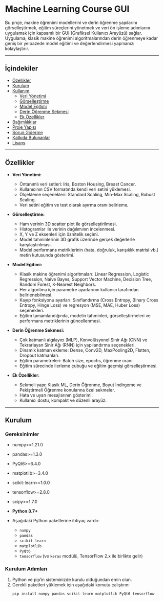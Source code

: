 # Machine Learning Course GUI

Bu proje, makine öğrenimi modellerini ve derin öğrenme yapılarını görselleştirmek, eğitim süreçlerini yönetmek ve veri ön işleme adımlarını uygulamak için kapsamlı bir GUI (Grafiksel Kullanıcı Arayüzü) sağlar. Uygulama, klasik makine öğrenimi algoritmalarından derin öğrenmeye kadar geniş bir yelpazede model eğitimi ve değerlendirmesi yapmanızı kolaylaştırır.

---

## İçindekiler

- [Özellikler](#özellikler)
- [Kurulum](#kurulum)
- [Kullanım](#kullanım)
  - [Veri Yönetimi](#veri-yönetimi)
  - [Görselleştirme](#görselleştirme)
  - [Model Eğitimi](#model-eğitimi)
  - [Derin Öğrenme Sekmesi](#derin-öğrenme-sekmesi)
  - [Ek Özellikler](#ek-özellikler)
- [Bağımlılıklar](#bağımlılıklar)
- [Proje Yapısı](#proje-yapısı)
- [Sorun Giderme](#sorun-giderme)
- [Katkıda Bulunanlar](#katkıda-bulunanlar)
- [Lisans](#lisans)

---

## Özellikler

- **Veri Yönetimi:**
  - Öntanımlı veri setleri: Iris, Boston Housing, Breast Cancer.
  - Kullanıcının CSV formatında kendi veri setini yüklemesi.
  - Ölçekleme seçenekleri: Standard Scaling, Min-Max Scaling, Robust Scaling.
  - Veri setini eğitim ve test olarak ayırma oranı belirleme.

- **Görselleştirme:**
  - Ham verinin 3D scatter plot ile görselleştirilmesi.
  - Histogramlar ile verinin dağılımının incelenmesi.
  - X, Y ve Z eksenleri için öznitelik seçimi.
  - Model tahminlerinin 3D grafik üzerinde gerçek değerlerle karşılaştırılması.
  - Model performans metriklerinin (hata, doğruluk, karışıklık matrisi vb.) metin kutusunda gösterimi.

- **Model Eğitimi:**
  - Klasik makine öğrenimi algoritmaları: Linear Regression, Logistic Regression, Naive Bayes, Support Vector Machine, Decision Tree, Random Forest, K-Nearest Neighbors.
  - Her algoritma için parametre ayarlarının kullanıcı tarafından belirlenebilmesi.
  - Kayıp fonksiyonu ayarları: Sınıflandırma (Cross Entropy, Binary Cross Entropy, Hinge Loss) ve regresyon (MSE, MAE, Huber Loss) seçenekleri.
  - Eğitim tamamlandığında, modelin tahminleri, görselleştirmeleri ve performans metriklerinin güncellenmesi.

- **Derin Öğrenme Sekmesi:**
  - Çok katmanlı algılayıcı (MLP), Konvolüsyonel Sinir Ağı (CNN) ve Tekrarlayan Sinir Ağı (RNN) için yapılandırma seçenekleri.
  - Dinamik katman ekleme: Dense, Conv2D, MaxPooling2D, Flatten, Dropout katmanları.
  - Eğitim parametreleri: Batch size, epochs, öğrenme oranı.
  - Eğitim sürecinde ilerleme çubuğu ve eğitim geçmişi görselleştirmesi.

- **Ek Özellikler:**
  - Sekmeli yapı: Klasik ML, Derin Öğrenme, Boyut İndirgeme ve Pekiştirmeli Öğrenme konularına özel sekmeler.
  - Hata ve uyarı mesajlarının gösterimi.
  - Kullanıcı dostu, kompakt ve düzenli arayüz.

---

## Kurulum

### Gereksinimler
- numpy>=1.21.0
- pandas>=1.3.0
- PyQt6>=6.4.0
- matplotlib>=3.4.0
- scikit-learn>=1.0.0
- tensorflow>=2.8.0
- scipy>=1.7.0


- **Python 3.7+**
- Aşağıdaki Python paketlerine ihtiyaç vardır:
  - `numpy`
  - `pandas`
  - `scikit-learn`
  - `matplotlib`
  - `PyQt6`
  - `tensorflow` (ve `keras` modülü, TensorFlow 2.x ile birlikte gelir)

### Kurulum Adımları

1. Python ve pip’in sisteminizde kurulu olduğundan emin olun.
2. Gerekli paketleri yüklemek için aşağıdaki komutu çalıştırın:
   ```bash
   pip install numpy pandas scikit-learn matplotlib PyQt6 tensorflow

